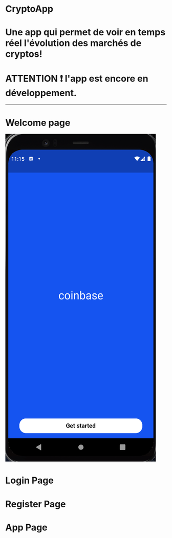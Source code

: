 # CryptoApp

# Une app qui permet de voir en temps réel l'évolution des marchés de cryptos!

# ATTENTION ❗ l'app est encore en développement.

------------------------------------------------------------------------------------------

# Welcome page

![Cover](https://github.com/Zesor/CryptoApp/blob/main/images/screen_home.png)

# Login Page

# Register Page

# App Page
